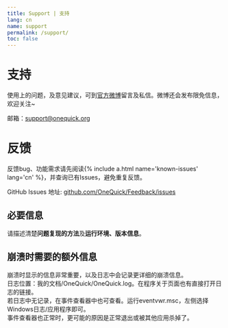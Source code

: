 ```yaml
---
title: Support | 支持
lang: cn
name: support
permalink: /support/
toc: false
---
```


# 支持

使用上的问题，及意见建议，可到[官方微博](http://weibo.com/onequick)留言及私信。微博还会发布限免信息，欢迎关注~

邮箱：[support@onequick.org](mailto:support@onequick.org)  

# 反馈

反馈bug、功能需求请先阅读{% include a.html name='known-issues' lang='cn' %}，并查询已有Issues，避免重复反馈。

GitHub Issues 地址: [github.com/OneQuick/Feedback/issues](https://github.com/OneQuick/Feedback/issues)  

## 必要信息

请描述清楚**问题复现的方法**及**运行环境、版本信息**。

## 崩溃时需要的额外信息

崩溃时显示的信息非常重要，以及日志中会记录更详细的崩溃信息。  
日志位置：我的文档/OneQuick/OneQuick.log。在程序关于页面也有直接打开日志的链接。  
若日志中无记录，在事件查看器中也可查看。运行eventvwr.msc，左侧选择Windows日志/应用程序即可。  
事件查看器也正常时，更可能的原因是正常退出或被其他应用杀掉了。  
